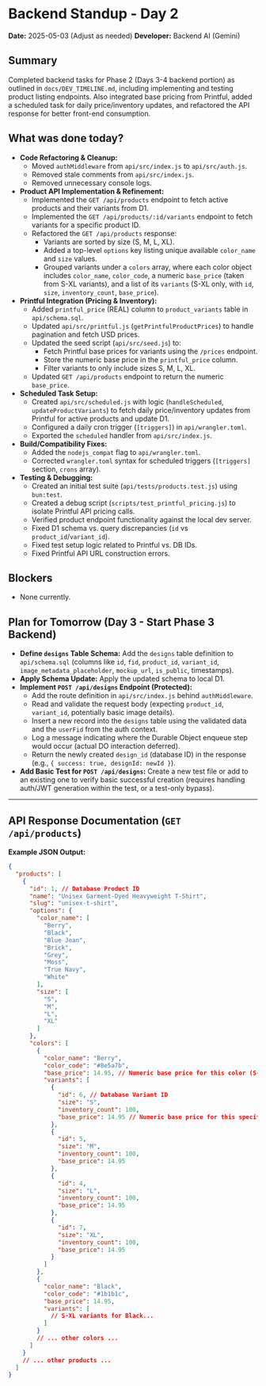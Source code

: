 # Backend Standup - Day 2

**Date:** 2025-05-03 (Adjust as needed)
**Developer:** Backend AI (Gemini)

## Summary

Completed backend tasks for Phase 2 (Days 3-4 backend portion) as outlined in `docs/DEV_TIMELINE.md`, including implementing and testing product listing endpoints. Also integrated base pricing from Printful, added a scheduled task for daily price/inventory updates, and refactored the API response for better front-end consumption.

## What was done today?

*   **Code Refactoring & Cleanup:**
    *   Moved `authMiddleware` from `api/src/index.js` to `api/src/auth.js`.
    *   Removed stale comments from `api/src/index.js`.
    *   Removed unnecessary console logs.
*   **Product API Implementation & Refinement:**
    *   Implemented the `GET /api/products` endpoint to fetch active products and their variants from D1.
    *   Implemented the `GET /api/products/:id/variants` endpoint to fetch variants for a specific product ID.
    *   Refactored the `GET /api/products` response:
        *   Variants are sorted by size (S, M, L, XL).
        *   Added a top-level `options` key listing unique available `color_name` and `size` values.
        *   Grouped variants under a `colors` array, where each color object includes `color_name`, `color_code`, a numeric `base_price` (taken from S-XL variants), and a list of its `variants` (S-XL only, with `id`, `size`, `inventory_count`, `base_price`).
*   **Printful Integration (Pricing & Inventory):**
    *   Added `printful_price` (REAL) column to `product_variants` table in `api/schema.sql`.
    *   Updated `api/src/printful.js` (`getPrintfulProductPrices`) to handle pagination and fetch USD prices.
    *   Updated the seed script (`api/src/seed.js`) to:
        *   Fetch Printful base prices for variants using the `/prices` endpoint.
        *   Store the numeric base price in the `printful_price` column.
        *   Filter variants to only include sizes S, M, L, XL.
    *   Updated `GET /api/products` endpoint to return the numeric `base_price`.
*   **Scheduled Task Setup:**
    *   Created `api/src/scheduled.js` with logic (`handleScheduled`, `updateProductVariants`) to fetch daily price/inventory updates from Printful for active products and update D1.
    *   Configured a daily cron trigger (`[triggers]`) in `api/wrangler.toml`.
    *   Exported the `scheduled` handler from `api/src/index.js`.
*   **Build/Compatibility Fixes:**
    *   Added the `nodejs_compat` flag to `api/wrangler.toml`.
    *   Corrected `wrangler.toml` syntax for scheduled triggers (`[triggers]` section, `crons` array).
*   **Testing & Debugging:**
    *   Created an initial test suite (`api/tests/products.test.js`) using `bun:test`.
    *   Created a debug script (`scripts/test_printful_pricing.js`) to isolate Printful API pricing calls.
    *   Verified product endpoint functionality against the local dev server.
    *   Fixed D1 schema vs. query discrepancies (`id` vs `product_id`/`variant_id`).
    *   Fixed test setup logic related to Printful vs. DB IDs.
    *   Fixed Printful API URL construction errors.

## Blockers

*   None currently.

## Plan for Tomorrow (Day 3 - Start Phase 3 Backend)

*   **Define `designs` Table Schema:** Add the `designs` table definition to `api/schema.sql` (columns like `id`, `fid`, `product_id`, `variant_id`, `image_metadata_placeholder`, `mockup_url`, `is_public`, timestamps).
*   **Apply Schema Update:** Apply the updated schema to local D1.
*   **Implement `POST /api/designs` Endpoint (Protected):**
    *   Add the route definition in `api/src/index.js` behind `authMiddleware`.
    *   Read and validate the request body (expecting `product_id`, `variant_id`, potentially basic image details).
    *   Insert a new record into the `designs` table using the validated data and the `userFid` from the auth context.
    *   Log a message indicating where the Durable Object enqueue step would occur (actual DO interaction deferred).
    *   Return the newly created `design_id` (database ID) in the response (e.g., `{ success: true, designId: newId }`).
*   **Add Basic Test for `POST /api/designs`:** Create a new test file or add to an existing one to verify basic successful creation (requires handling auth/JWT generation within the test, or a test-only bypass).

---

## API Response Documentation (`GET /api/products`)

**Example JSON Output:**

```json
{
  "products": [
    {
      "id": 1, // Database Product ID
      "name": "Unisex Garment-Dyed Heavyweight T-Shirt",
      "slug": "unisex-t-shirt",
      "options": {
        "color_name": [
          "Berry",
          "Black",
          "Blue Jean",
          "Brick",
          "Grey",
          "Moss",
          "True Navy",
          "White"
        ],
        "size": [
          "S",
          "M",
          "L",
          "XL"
        ]
      },
      "colors": [
        {
          "color_name": "Berry",
          "color_code": "#8e5a7b",
          "base_price": 14.95, // Numeric base price for this color (S-XL)
          "variants": [
            {
              "id": 6, // Database Variant ID
              "size": "S",
              "inventory_count": 100,
              "base_price": 14.95 // Numeric base price for this specific variant
            },
            {
              "id": 5,
              "size": "M",
              "inventory_count": 100,
              "base_price": 14.95
            },
            {
              "id": 4,
              "size": "L",
              "inventory_count": 100,
              "base_price": 14.95
            },
            {
              "id": 7,
              "size": "XL",
              "inventory_count": 100,
              "base_price": 14.95
            }
          ]
        },
        {
          "color_name": "Black",
          "color_code": "#1b1b1c",
          "base_price": 14.95,
          "variants": [
            // S-XL variants for Black...
          ]
        }
        // ... other colors ...
      ]
    }
    // ... other products ...
  ]
}
``` 